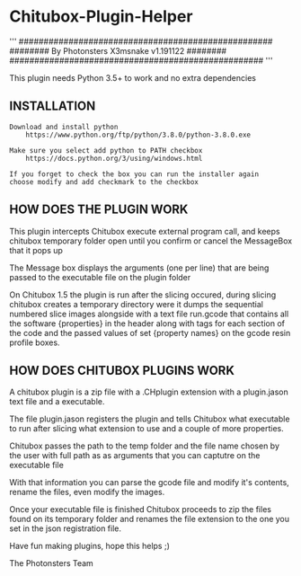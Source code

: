 # Chitubox-Plugin-Helper

'''
###################################################
######## By Photonsters X3msnake v1.191122 ########
###################################################
''' 

This plugin needs Python 3.5+ to work and no extra dependencies


## INSTALLATION

    Download and install python
        https://www.python.org/ftp/python/3.8.0/python-3.8.0.exe
    
    Make sure you select add python to PATH checkbox
        https://docs.python.org/3/using/windows.html
        
    If you forget to check the box you can run the installer again
    choose modify and add checkmark to the checkbox


## HOW DOES THE PLUGIN WORK

This plugin intercepts Chitubox execute external program call, and keeps chitubox temporary folder open until you confirm or cancel the MessageBox that it pops up

The Message box displays the arguments (one per line) that are being passed to the executable file on the plugin folder

On Chitubox 1.5 the plugin is run after the slicing occured, during slicing chitubox creates a temporary directory were it dumps the sequential numbered slice images alongside with a text file run.gcode that contains all the software {properties} in the header along with tags for each section of the code and the passed values of set {property names} on the gcode resin profile boxes.


## HOW DOES CHITUBOX PLUGINS WORK

A chitubox plugin is a zip file with a .CHplugin extension with a plugin.jason text file and a executable.

The file plugin.jason registers the plugin and tells Chitubox what executable to run after slicing what extension to use and a couple of more properties.

Chitubox passes the path to the temp folder and the file name chosen by the user with full path as as arguments that you can captutre on the executable file

With that information you can parse the gcode file and modify it's contents, rename the files, even modify the images.

Once your executable file is finished Chitubox proceeds to zip the files found on its temporary folder and renames the file extension to the one you set in the json registration file.


Have fun making plugins, hope this helps ;)


The Photonsters Team
 

